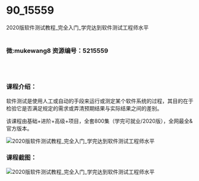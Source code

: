 # 90_15559
2020版软件测试教程_完全入门_学完达到软件测试工程师水平
<br/></br>
<h3>微:mukewang8 资源编号：5215559</h3>
<br/></br>
<h3>课程介绍：</h3>
<p><a title="查看与 软件测试 相关的文章" target="_blank">软件测试</a>是使用人工或自动的手段来运行或测定某个软件系统的过程，其目的在于检验它是否满足规定的需求或弄清预期结果与实际结果之间的差别。</p>
<p>该课程由基础+进阶+高级+项目，全套800集（学完可就业/2020版），全网最全&amp;官方版本。</p>
<p><img src="https://www.ko996.com/wp-content/uploads/img/2020/10/2-16-300x178.png" alt="2020版软件测试教程_完全入门_学完达到软件测试工程师水平"></p>
<div class="info-desc">
<h3>课程截图：</h3>
<p><img src="https://www.ko996.com/wp-content/uploads/img/2020/10/1-18.png" alt="2020版软件测试教程_完全入门_学完达到软件测试工程师水平"></p>


			
</div>
